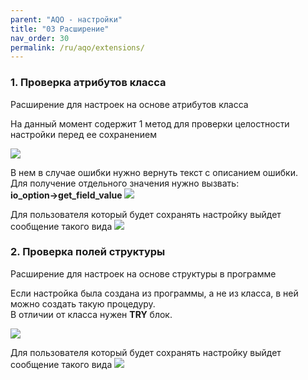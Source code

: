 ```yaml
---
parent: "AQO - настройки"
title: "03 Расширение"
nav_order: 30
permalink: /ru/aqo/extensions/
---
```


### 1. Проверка атрибутов класса
Расширение для настроек на основе атрибутов класса

На данный момент содержит 1 метод для проверки целостности настройки перед ее сохранением

![](https://raw.githubusercontent.com/wiki/bizhuka/aqo/src/03_aqo_ext.png)
 
 В нем в случае ошибки нужно вернуть текст с описанием ошибки.\
 Для получение отдельного значения нужно вызвать:\
 **io_option->get_field_value**
 ![](https://raw.githubusercontent.com/wiki/bizhuka/aqo/src/03_aqo_ext_before_save.png)
 
 Для пользователя который будет сохранять настройку выйдет сообщение такого вида
 ![](https://raw.githubusercontent.com/wiki/bizhuka/aqo/src/03_aqo_ext_before_save_error.png)
 
 
### 2. Проверка полей структуры
Расширение для настроек на основе структуры в программе

Если настройка была создана из программы, а не из класса, в ней можно создать такую процедуру.\
В отличии от класса нужен **TRY** блок.

![](https://raw.githubusercontent.com/wiki/bizhuka/aqo/src/03_aqo_prog_before_save.png)

 Для пользователя который будет сохранять настройку выйдет сообщение такого вида
 ![](https://raw.githubusercontent.com/wiki/bizhuka/aqo/src/03_aqo_prog_before_save_error.png)
